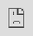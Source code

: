 ```yaml
---
layout: single
title: "Curriculum Vitae"
sitemap: false
permalink: /curriculum/
author_profile: TRUE
#header:
#  image: assets/images/banner.jpg
---
```


<embed src="https://natanans.github.io/assets/cv/cv.pdf" type="application/pdf" width="100%" height="100%" style="position: fixed; top: 0; left: 0; right: 0; bottom: 0; border: none;" />